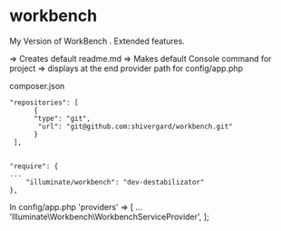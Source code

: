 # workbench
My Version of WorkBench . Extended features.

=> Creates default readme.md
=> Makes default Console command for project
=> displays at the end provider path for config/app.php

composer.json

	"repositories": [
	      {
	      "type": "git",
	       "url": "git@github.com:shivergard/workbench.git"
	      }
	 ],


	"require": {
    ...
		"illuminate/workbench": "dev-destabilizator"
	},
	

In config/app.php
  	'providers' => [
  	  ...
  		'Illuminate\Workbench\WorkbenchServiceProvider',
  	];
